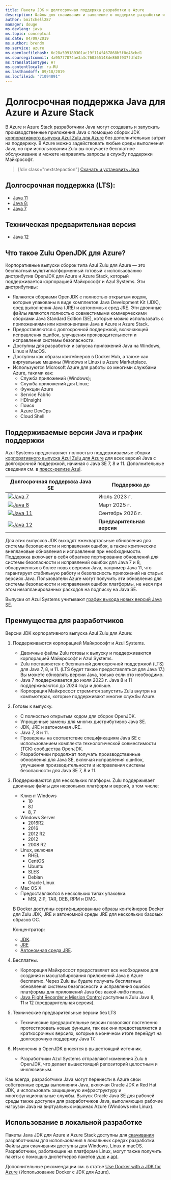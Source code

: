 ```yaml
---
title: Пакеты JDK и долгосрочная поддержка разработки в Azure
description: Файлы для скачивания и заявление о поддержке разработки и выполнения приложений на Java в Azure.
author: bmitchell287
manager: douge
ms.devlang: java
ms.topic: conceptual
ms.date: 04/09/2019
ms.author: brendm
ms.service: azure
ms.openlocfilehash: 6c28a599180301ac19f114f467868b5f0e46cbd1
ms.sourcegitcommit: 4a95777874ae3a3c760365148de868f937fdfd2e
ms.translationtype: HT
ms.contentlocale: ru-RU
ms.lasthandoff: 09/18/2019
ms.locfileid: "71094891"
---
```

# <a name="java-long-term-support-for-azure-and-azure-stack"></a>Долгосрочная поддержка Java для Azure и Azure Stack

В Azure и Azure Stack разработчики Java могут создавать и запускать производственные приложения Java с помощью сборок JDK [корпоративного выпуска Azul Zulu для Azure](https://www.azul.com/downloads/azure-only/zulu/) без дополнительных затрат на поддержку. В Azure можно задействовать любые среды выполнения Java, но при использовании Zulu вы получаете бесплатное обслуживание и можете направлять запросы в службу поддержки Майкрософт.

> [!div class="nextstepaction"]
> [Скачать и установить Java](java-jdk-install.md)

## <a name="long-term-support-lts"></a>Долгосрочная поддержка (LTS):

* [Java 11](https://www.azul.com/downloads/azure-only/zulu/#java11)
* [Java 8](https://www.azul.com/downloads/azure-only/zulu/#java8);
* [Java 7](https://www.azul.com/downloads/azure-only/zulu/#java7)

## <a name="technical-preview"></a>Техническая предварительная версия

* [Java 12](https://www.azul.com/downloads/azure-only/zulu/#java12)

## <a name="what-is-the-zulu-openjdk-for-azure"></a>Что такое Zulu OpenJDK для Azure?

Корпоративные выпуски сборок типа Azul Zulu для Azure — это бесплатный мультиплатформенный готовый к использованию дистрибутив OpenJDK для Azure и Azure Stack, который поддерживается корпорацией Майкрософт и Azul Systems. Эти дистрибутивы:

* Являются сборками OpenJDK с полностью открытым кодом, которые упакованы в виде комплектов Java Development Kit (JDK), сред выполнения Java (JRE) и автономных сред JRE. Эти двоичные файлы являются полностью совместимыми коммерческими сборками Java Standard Edition (SE), которые можно использовать с приложениями или компонентами Java в Azure и Azure Stack.
* Предоставляются с долгосрочной поддержкой, включающей исправления ошибок, улучшения производительности и исправления системы безопасности.
* Доступны для разработки и запуска приложений Java на Windows, Linux и MacOS.
* Доступны как образы контейнеров в Docker Hub, а также как виртуальные машины (Windows и Linux) в Azure Marketplace.
* Используются Microsoft Azure для работы со многими службами Azure, такими как:
  * Служба приложений (Windows);
  * Служба приложений для Linux;
  * Функции Azure
  * Service Fabric
  * HDInsight
  * Поиск
  * Azure DevOps
  * Cloud Shell  

## <a name="supported-java-versions-and-update-schedule"></a>Поддерживаемые версии Java и график поддержки

Azul Systems предоставляет полностью поддерживаемые сборки [корпоративного выпуска Azul Zulu для Azure](https://www.azul.com/downloads/azure-only/zulu/) для всех версий Java с долгосрочной поддержкой, начиная с Java SE 7, 8 и 11. Дополнительные сведения см. в [пресс-релизе Azul](https://www.azul.com/press_release/free-java-production-support-for-microsoft-azure-azure-stack).

|Долгосрочная поддержка Java SE  |Поддержка до  |
|---------|----------|
|[![Java 7](../media/jdk/java-7.png)](https://www.azul.com/downloads/azure-only/zulu/#java7) |Июль 2023 г. |
|[![Java 8](../media/jdk/java-8.png)](https://www.azul.com/downloads/azure-only/zulu/#java8) |Март 2025 г.|
|[![Java 11](../media/jdk/java-11.png)](https://www.azul.com/downloads/azure-only/zulu/#java11) |Сентябрь 2026 г.|
|[![Java 12](../media/jdk/java-12.png)]() |**Предварительная версия**|

Для этих выпусков JDK выходят ежеквартальные обновления для системы безопасности и исправления ошибок, а также критические внеплановые обновления и исправления при необходимости.  Поддержка включает в себя обратное портирование обновлений для системы безопасности и исправлений ошибок для Java 7 и 8, обнаруженных в более новых версиях Java, например Java 11, что гарантирует стабильную работу и безопасность приложений на старых версиях Java.  Пользователи Azure могут получить эти обновления для системы безопасности и исправления ошибок платформы, не неся при этом незапланированных расходов на подписку на Java SE.

Выпуски от Azul Systems учитывают [график выхода новых версий Java SE](https://www.azul.com/products/azul_support_roadmap/).

## <a name="benefits-for-developers"></a>Преимущества для разработчиков

Версии JDK корпоративного выпуска Azul Zulu для Azure:

1. Поддерживаются корпорацией Майкрософт и Azul Systems.

   * Двоичные файлы Zulu готовы к выпуску и поддерживаются корпорацией Майкрософт и Azul Systems.
   * Zulu поставляется с бесплатной долгосрочной поддержкой (LTS) для Java 7, 8, и 11. (LTS будет также предоставляться для Java 17.) Вы можете обновлять версии Java, только если это необходимо.
   * Java 7 поддерживается до июля 2023 г. Java 8 и 11 поддерживаются до 2024 года и дольше.
   * Корпорация Майкрософт стремится запустить Zulu внутри на компьютерах, которые поддерживают многие службы Azure.

2. Готовы к выпуску.

   * С полностью открытым кодом для сборок OpenJDK.
   * Упрощенные замены для многих дистрибутивов Java SE.
   * JDK, JRE и автономная JRE.
   * Java 7, 8 и 11.
   * Проверены на соответствие спецификациям Java SE с использованием комплекта технологической совместимости (TCK) сообщества OpenJDK.
   * Разработчики продолжат получать производственные обновления для Java SE, включая исправления ошибок, улучшения производительности и исправления системы безопасности для Java SE 7, 8 и 11.

3. Поддерживаются для нескольких платформ. Zulu поддерживает двоичные файлы для нескольких платформ и версий, в том числе:

   * Клиент Windows
     * 10
     * 8.1
     * 8, 7
   * Windows Server
     * 2016R2
     * 2016
     * 2012 R2
     * 2012
     * 2008 R2
   * Linux, включая
     * RHEL
     * CentOS
     * Ubuntu
     * SLES
     * Debian
     * Oracle Linux
   * Mac OS X
   * Предоставляются в нескольких типах упаковки:
     * MSI, ZIP, TAR, DEB, RPM и DMG.

    В Docker доступны сертифицированные образы контейнеров Docker для Zulu JDK, JRE и автономной среды JRE для нескольких базовых образов ОС.

    Концентратор:

    * [JDK](https://hub.docker.com/_/microsoft-java-jdk).
    * [JRE](https://hub.docker.com/_/microsoft-java-jre)
    * [Автономная среда JRE](https://hub.docker.com/_/microsoft-java-jre-headless).

4. Бесплатны.

   * Корпорация Майкрософт предоставляет все необходимое для создания и масштабирования приложений Java в Azure бесплатно. Через Zulu вы будете получать бесплатные обновления системы безопасности и исправления ошибок платформы для приложений Java без какой-либо платы.
   * [Java Flight Recorder и Mission Control](java-jdk-flight-recorder-and-mission-control.md) доступны в Zulu Java 8, 11 и 12 (предварительная версия).

5. Технические предварительные версии без LTS

   * Технические предварительные версии позволяют постепенно протестировать новые функции, так как они предоставляются в краткосрочных версиях, которые в конечном итоге перейдут на долгосрочную поддержку Java 17.

6. Изменения в OpenJDK вносятся в вышестоящий источник.

   * Разработчики Azul Systems отправляют изменения Zulu в OpenJDK, что делает вышестоящий репозиторий целостным и инклюзивным.

Как всегда, разработчики Java могут перенести в Azure свои собственные среды выполнения Java, включая Oracle JDK и Red Hat JDK, и использовать защищенную инфраструктуру и многофункциональные службы. Выпуск Oracle Java SE для рабочей среды также доступен для разработчиков Java, выполняющих рабочие нагрузки Java на виртуальных машинах Azure (Windows или Linux).

## <a name="use-for-local-development"></a>Использование в локальной разработке 

Пакеты Java JDK для Azure и Azure Stack доступны для [скачивания](https://www.azul.com/downloads/azure-only/zulu/) разработчикам для использования в локальных средах разработки. Файлы для скачивания доступны для Windows, Linux и macOS. Разработчики, работающие на платформе Linux, могут также получить пакеты с помощью диспетчеров пакетов [yum](https://www.azul.com/downloads/azure-only/zulu/#yum-repo) и [apt](https://www.azul.com/downloads/azure-only/zulu/#apt-repo).

Дополнительные рекомендации см. в статье [Use Docker with a JDK for Azure](java-jdk-docker-images.md) (Использование Docker с JDK для Azure).
